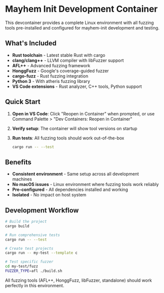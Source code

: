# Mayhem Init Development Container

This devcontainer provides a complete Linux environment with all fuzzing tools
pre-installed and configured for mayhem-init development and testing.

## What's Included

- **Rust toolchain** - Latest stable Rust with cargo
- **clang/clang++** - LLVM compiler with libFuzzer support
- **AFL++** - Advanced fuzzing framework  
- **HonggFuzz** - Google's coverage-guided fuzzer
- **cargo-fuzz** - Rust fuzzing integration
- **Python 3** - With atheris fuzzing library
- **VS Code extensions** - Rust analyzer, C++ tools, Python support

## Quick Start

1. **Open in VS Code**: Click "Reopen in Container" when prompted, or use
   Command Palette > "Dev Containers: Reopen in Container"

2. **Verify setup**: The container will show tool versions on startup

3. **Run tests**: All fuzzing tools should work out-of-the-box
   ```bash
   cargo run -- --test
   ```

## Benefits

- **Consistent environment** - Same setup across all development machines
- **No macOS issues** - Linux environment where fuzzing tools work reliably  
- **Pre-configured** - All dependencies installed and working
- **Isolated** - No impact on host system

## Development Workflow

```bash
# Build the project
cargo build

# Run comprehensive tests
cargo run -- --test

# Create test projects
cargo run -- my-test --template c

# Test specific fuzzer
cd my-test/fuzz
FUZZER_TYPE=afl ./build.sh
```

All fuzzing tools (AFL++, HonggFuzz, libFuzzer, standalone) should work
perfectly in this environment.